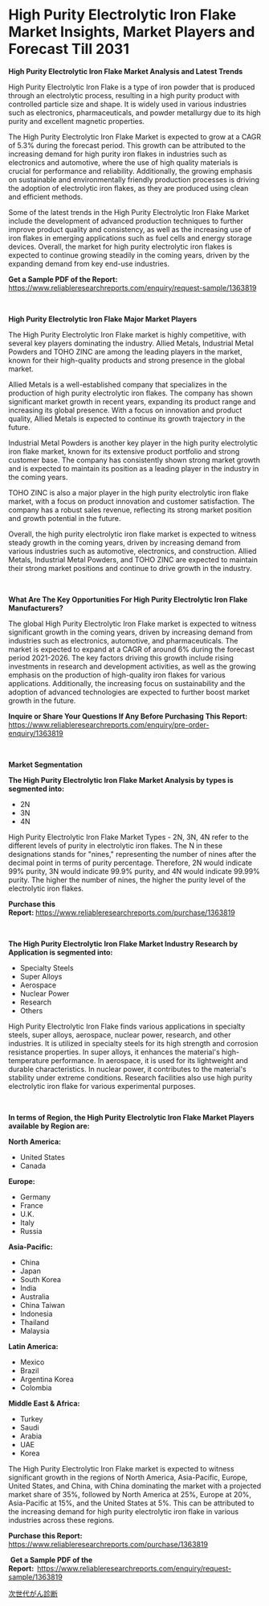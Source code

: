 <p><h1>High Purity Electrolytic Iron Flake Market Insights, Market Players and Forecast Till 2031</h1></p><p><strong>High Purity Electrolytic Iron Flake Market Analysis and Latest Trends</strong></p>
<p><p>High Purity Electrolytic Iron Flake is a type of iron powder that is produced through an electrolytic process, resulting in a high purity product with controlled particle size and shape. It is widely used in various industries such as electronics, pharmaceuticals, and powder metallurgy due to its high purity and excellent magnetic properties.</p><p>The High Purity Electrolytic Iron Flake Market is expected to grow at a CAGR of 5.3% during the forecast period. This growth can be attributed to the increasing demand for high purity iron flakes in industries such as electronics and automotive, where the use of high quality materials is crucial for performance and reliability. Additionally, the growing emphasis on sustainable and environmentally friendly production processes is driving the adoption of electrolytic iron flakes, as they are produced using clean and efficient methods.</p><p>Some of the latest trends in the High Purity Electrolytic Iron Flake Market include the development of advanced production techniques to further improve product quality and consistency, as well as the increasing use of iron flakes in emerging applications such as fuel cells and energy storage devices. Overall, the market for high purity electrolytic iron flakes is expected to continue growing steadily in the coming years, driven by the expanding demand from key end-use industries.</p></p>
<p><strong>Get a Sample PDF of the Report:&nbsp;</strong> <a href="https://www.reliableresearchreports.com/enquiry/request-sample/1363819">https://www.reliableresearchreports.com/enquiry/request-sample/1363819</a></p>
<p>&nbsp;</p>
<p><strong>High Purity Electrolytic Iron Flake Major Market Players</strong></p>
<p><p>The High Purity Electrolytic Iron Flake market is highly competitive, with several key players dominating the industry. Allied Metals, Industrial Metal Powders and TOHO ZINC are among the leading players in the market, known for their high-quality products and strong presence in the global market.</p><p>Allied Metals is a well-established company that specializes in the production of high purity electrolytic iron flakes. The company has shown significant market growth in recent years, expanding its product range and increasing its global presence. With a focus on innovation and product quality, Allied Metals is expected to continue its growth trajectory in the future.</p><p>Industrial Metal Powders is another key player in the high purity electrolytic iron flake market, known for its extensive product portfolio and strong customer base. The company has consistently shown strong market growth and is expected to maintain its position as a leading player in the industry in the coming years.</p><p>TOHO ZINC is also a major player in the high purity electrolytic iron flake market, with a focus on product innovation and customer satisfaction. The company has a robust sales revenue, reflecting its strong market position and growth potential in the future.</p><p>Overall, the high purity electrolytic iron flake market is expected to witness steady growth in the coming years, driven by increasing demand from various industries such as automotive, electronics, and construction. Allied Metals, Industrial Metal Powders, and TOHO ZINC are expected to maintain their strong market positions and continue to drive growth in the industry.</p></p>
<p>&nbsp;</p>
<p><strong>What Are The Key Opportunities For High Purity Electrolytic Iron Flake Manufacturers?</strong></p>
<p><p>The global High Purity Electrolytic Iron Flake market is expected to witness significant growth in the coming years, driven by increasing demand from industries such as electronics, automotive, and pharmaceuticals. The market is expected to expand at a CAGR of around 6% during the forecast period 2021-2026. The key factors driving this growth include rising investments in research and development activities, as well as the growing emphasis on the production of high-quality iron flakes for various applications. Additionally, the increasing focus on sustainability and the adoption of advanced technologies are expected to further boost market growth in the future.</p></p>
<p><strong>Inquire or Share Your Questions If Any Before Purchasing This Report:</strong> <a href="https://www.reliableresearchreports.com/enquiry/pre-order-enquiry/1363819">https://www.reliableresearchreports.com/enquiry/pre-order-enquiry/1363819</a></p>
<p>&nbsp;</p>
<p><strong>Market Segmentation</strong></p>
<p><strong>The High Purity Electrolytic Iron Flake Market Analysis by types is segmented into:</strong></p>
<p><ul><li>2N</li><li>3N</li><li>4N</li></ul></p>
<p><p>High Purity Electrolytic Iron Flake Market Types - 2N, 3N, 4N refer to the different levels of purity in electrolytic iron flakes. The N in these designations stands for "nines," representing the number of nines after the decimal point in terms of purity percentage. Therefore, 2N would indicate 99% purity, 3N would indicate 99.9% purity, and 4N would indicate 99.99% purity. The higher the number of nines, the higher the purity level of the electrolytic iron flakes.</p></p>
<p><strong>Purchase this Report:&nbsp;</strong><a href="https://www.reliableresearchreports.com/purchase/1363819">https://www.reliableresearchreports.com/purchase/1363819</a></p>
<p>&nbsp;</p>
<p><strong>The High Purity Electrolytic Iron Flake Market Industry Research by Application is segmented into:</strong></p>
<p><ul><li>Specialty Steels</li><li>Super Alloys</li><li>Aerospace</li><li>Nuclear Power</li><li>Research</li><li>Others</li></ul></p>
<p><p>High Purity Electrolytic Iron Flake finds various applications in specialty steels, super alloys, aerospace, nuclear power, research, and other industries. It is utilized in specialty steels for its high strength and corrosion resistance properties. In super alloys, it enhances the material's high-temperature performance. In aerospace, it is used for its lightweight and durable characteristics. In nuclear power, it contributes to the material's stability under extreme conditions. Research facilities also use high purity electrolytic iron flake for various experimental purposes.</p></p>
<p>&nbsp;</p>
<p><strong>In terms of Region, the High Purity Electrolytic Iron Flake Market Players available by Region are:</strong></p>
<p>
    <p> <strong> North America: </strong>
        <ul>
            <li>United States</li>
            <li>Canada</li>
        </ul>
        </p> 
    <p> <strong> Europe: </strong>
        <ul>
            <li>Germany</li>
            <li>France</li>
            <li>U.K.</li>
            <li>Italy</li>
            <li>Russia</li>
        </ul>
        </p> 
    <p> <strong> Asia-Pacific: </strong>
        <ul>
            <li>China</li>
            <li>Japan</li>
            <li>South Korea</li>
            <li>India</li>
            <li>Australia</li>
            <li>China Taiwan</li>
            <li>Indonesia</li>
            <li>Thailand</li>
            <li>Malaysia</li>
        </ul>
        </p> 
    <p> <strong> Latin America: </strong>
        <ul>
            <li>Mexico</li>
            <li>Brazil</li>
            <li>Argentina Korea</li>
            <li>Colombia</li>
        </ul>
        </p> 
    <p> <strong> Middle East & Africa: </strong>
        <ul>
            <li>Turkey</li>
            <li>Saudi</li>
            <li>Arabia</li>
            <li>UAE</li>
            <li>Korea</li>
        </ul>
    </p>
    </p>
<p><p>The High Purity Electrolytic Iron Flake market is expected to witness significant growth in the regions of North America, Asia-Pacific, Europe, United States, and China, with China dominating the market with a projected market share of 35%, followed by North America at 25%, Europe at 20%, Asia-Pacific at 15%, and the United States at 5%. This can be attributed to the increasing demand for high purity electrolytic iron flake in various industries across these regions.</p></p>
<p><strong>Purchase this Report: </strong><a href="https://www.reliableresearchreports.com/purchase/1363819">https://www.reliableresearchreports.com/purchase/1363819</a></p>
<p>&nbsp;<strong>Get a Sample PDF of the Report:&nbsp;&nbsp;</strong><a href="https://www.reliableresearchreports.com/enquiry/request-sample/1363819">https://www.reliableresearchreports.com/enquiry/request-sample/1363819</a></p>
<p><strong></strong></p>
<p><p><a href="https://github.com/oqoeusbvpadwjs08/Market-Research-Report-List-1/blob/main/48579751580.md">次世代がん診断</a></p></p>